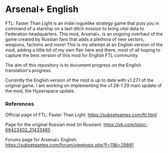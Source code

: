 # Arsenal+ English
FTL: Faster Than Light is an indie roguelike strategy game that puts you in command of a starship on a last-ditch mission to bring vital data to Federation headquarters. This mod, Arsenal+, is an ongoing overhaul of the game created by Russian fans that adds a plethora of new sectors, weapons, factions and more! This is my attempt at an English version of the mod, adding a little bit of my own flair here and there, most of all hoping to capture the best version of this mod for English FTL community.

The aim of this repository is to document progress on the English translation's progress.

Currently the English version of the mod is up to date with v1.27.1 of the original game. I am working on implementing the v1.28-1.29 main update of the mod, the Hyperspace update.

### References

Official page of FTL: Faster Than Light: https://subsetgames.com/ftl.html

Page for the original Russian mod (in Russian): https://vk.com/topic-69423402_31433485

Forums page for Arsenal+ English: https://subsetgames.com/forum/viewtopic.php?f=11&t=29891
